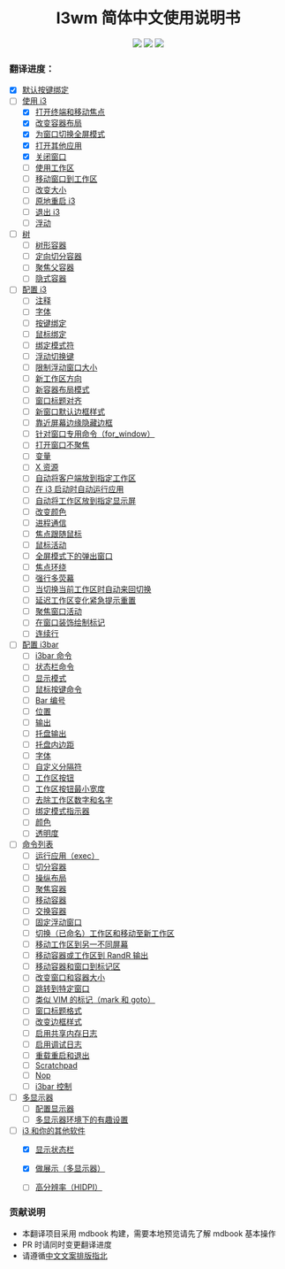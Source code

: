 <h1 align="center">I3wm 简体中文使用说明书</h1>
<p align="center">
<img src="https://img.shields.io/github/workflow/status/zjuyk/i3wm-userguide-zh/Deploy mdbook/master" />
<img src="https://img.shields.io/github/contributors-anon/zjuyk/i3wm-userguide-zh" />
<img src="https://img.shields.io/github/last-commit/zjuyk/i3wm-userguide-zh" />
</p>

### 翻译进度：


- [x] [默认按键绑定](./src/默认按键绑定.md)
- [ ] [使用 i3](./src/使用i3/使用i3.md)
	- [x] [打开终端和移动焦点](./src/使用i3/打开终端和移动焦点.md)
	- [x] [改变容器布局](./src/使用i3/改变容器布局.md)
	- [x] [为窗口切换全屏模式](./src/使用i3/为窗口切换全屏模式.md)
	- [x] [打开其他应用](./src/使用i3/打开其他应用.md)
	- [x] [关闭窗口](./src/使用i3/关闭窗口.md)
	- [ ] [使用工作区](./src/使用i3/使用工作区.md)
	- [ ] [移动窗口到工作区](./src/使用i3/移动窗口到工作区.md)
	- [ ] [改变大小](./src/使用i3/改变大小.md)
	- [ ] [原地重启 i3](./src/使用i3/原地重启i3.md)
	- [ ] [退出 i3](./src/使用i3/退出i3.md)
	- [ ] [浮动](./src/使用i3/浮动.md)
- [ ] [树](./src/树/树.md)
  - [ ] [树形容器](./src/树/树形容器.md)
  - [ ] [定向切分容器](./src/树/定向切分容器.md)
  - [ ] [聚焦父容器](./src/树/聚焦父容器.md)
  - [ ] [隐式容器](./src/树/隐式容器.md)
- [ ] [配置 i3](./src/配置i3/配置i3.md)
  - [ ] [注释](./src/配置i3/注释.md)
  - [ ] [字体](./src/配置i3/字体.md)
  - [ ] [按键绑定](./src/配置i3/按键绑定.md)
  - [ ] [鼠标绑定](./src/配置i3/鼠标绑定.md)
  - [ ] [绑定模式符](./src/配置i3/绑定模式符.md)
  - [ ] [浮动切换键](./src/配置i3/浮动切换键.md)
  - [ ] [限制浮动窗口大小](./src/配置i3/限制浮动窗口大小.md)
  - [ ] [新工作区方向](./src/配置i3/定向新工作区.md)
  - [ ] [新容器布局模式](./src/配置i3/新容器布局模式.md)
  - [ ] [窗口标题对齐](./src/配置i3/窗口标题对齐.md)
  - [ ] [新窗口默认边框样式](./src/配置i3/新窗口默认边框样式.md)
  - [ ] [靠近屏幕边缘隐藏边框](./src/配置i3/靠近屏幕边缘隐藏边框.md)
  - [ ] [针对窗口专用命令（for_window）](./src/配置i3/针对窗口专用命令（for_window）.md)
  - [ ] [打开窗口不聚焦](./src/配置i3/打开窗口不聚焦.md)
  - [ ] [变量](./src/配置i3/变量.md)
  - [ ] [X 资源](./src/配置i3/X资源.md)
  - [ ] [自动将客户端放到指定工作区](./src/配置i3/自动将客户端放到指定工作区.md)
  - [ ] [在 i3 启动时自动运行应用](./src/配置i3/在i3启动时自动运行应用.md)
  - [ ] [自动将工作区放到指定显示屏](./src/配置i3/自动将工作区放到指定显示屏.md)
  - [ ] [改变颜色](./src/配置i3/改变颜色.md)
  - [ ] [进程通信](./src/配置i3/进程通信.md)
  - [ ] [焦点跟随鼠标](./src/配置i3/焦点跟随鼠标.md)
  - [ ] [鼠标活动](./src/配置i3/鼠标活动.md)
  - [ ] [全屏模式下的弹出窗口](./src/配置i3/全屏模式下的弹出窗口.md)
  - [ ] [焦点环绕](./src/配置i3/焦点环绕.md)
  - [ ] [强行多荧幕](./src/配置i3/强行多荧幕.md)
  - [ ] [当切换当前工作区时自动来回切换](./src/配置i3/当切换当前工作区时自动来回切换.md)
  - [ ] [延迟工作区变化紧急提示重置](./src/配置i3/延迟工作区变化紧急提示重置.md)
  - [ ] [聚焦窗口活动](./src/配置i3/聚焦窗口活动.md)
  - [ ] [在窗口装饰绘制标记](./src/配置i3/在窗口装饰绘制标记.md)
  - [ ] [连续行](./src/配置i3/连续行.md)
- [ ] [配置 i3bar](./src/配置i3bar/.md)
  - [ ] [i3bar 命令](./src/配置i3bar/i3bar命令.md)
  - [ ] [状态栏命令](./src/配置i3bar/状态栏命令.md)
  - [ ] [显示模式](./src/配置i3bar/显示模式.md)
  - [ ] [鼠标按键命令](./src/配置i3bar/鼠标按键命令.md)
  - [ ] [Bar 编号](./src/配置i3bar/Bar编号.md)
  - [ ] [位置](./src/配置i3bar/位置.md)
  - [ ] [输出](./src/配置i3bar/输出.md)
  - [ ] [托盘输出](./src/配置i3bar/托盘输出.md)
  - [ ] [托盘内边距](./src/配置i3bar/托盘内边距.md)
  - [ ] [字体](./src/配置i3bar/字体.md)
  - [ ] [自定义分隔符](./src/配置i3bar/自定义分隔符.md)
  - [ ] [工作区按钮](./src/配置i3bar/工作区按钮.md)
  - [ ] [工作区按钮最小宽度](./src/配置i3bar/工作区按钮最小宽度.md)
  - [ ] [去除工作区数字和名字](./src/配置i3bar/去除工作区数字和名字.md)
  - [ ] [绑定模式指示器](./src/配置i3bar/绑定模式指示器.md)
  - [ ] [颜色](./src/配置i3bar/颜色.md)
  - [ ] [透明度](./src/配置i3bar/透明度.md)
- [ ] [命令列表](./src/命令列表/命令列表.md)
  - [ ] [运行应用（exec）](./src/命令列表/运行应用（exec）.md)
  - [ ] [切分容器](./src/命令列表/切分容器.md)
  - [ ] [操纵布局](./src/命令列表/操纵布局.md)
  - [ ] [聚焦容器](./src/命令列表/聚焦容器.md)
  - [ ] [移动容器](./src/命令列表/移动容器.md)
  - [ ] [交换容器](./src/命令列表/交换容器.md)
  - [ ] [固定浮动窗口](./src/命令列表/固定浮动窗口.md)
  - [ ] [切换（已命名）工作区和移动至新工作区](./src/命令列表/切换（已命名）工作区和移动至新工作区.md)
  - [ ] [移动工作区到另一不同屏幕](./src/命令列表/移动工作区到另一不同屏幕.md)
  - [ ] [移动容器或工作区到 RandR 输出](./src/命令列表/移动容器或工作区到RandR输出.md)
  - [ ] [移动容器和窗口到标记区](./src/命令列表/移动容器和窗口到标记区.md)
  - [ ] [改变窗口和容器大小](./src/命令列表/改变窗口和容器大小.md)
  - [ ] [跳转到特定窗口](./src/命令列表/跳转到特定窗口.md)
  - [ ] [类似 VIM 的标记（mark 和 goto）](./src/命令列表/类似VIM的标记（mark和goto）.md)
  - [ ] [窗口标题格式](./src/命令列表/窗口标题格式.md)
  - [ ] [改变边框样式](./src/命令列表/改变边框样式.md)
  - [ ] [启用共享内存日志](./src/命令列表/启用共享内存日志.md)
  - [ ] [启用调试日志](./src/命令列表/启用调试日志.md)
  - [ ] [重载重启和退出](./src/命令列表/重载重启和退出.md)
  - [ ] [Scratchpad](./src/命令列表/Scratchpad.md)
  - [ ] [Nop](./src/命令列表/Nop.md)
  - [ ] [i3bar 控制](./src/命令列表/i3bar控制.md)
- [ ] [多显示器](./src/多显示器/多显示器.md)
  - [ ] [配置显示器](./src/多显示器/配置显示器.md)
  - [ ] [多显示器环境下的有趣设置](./src/多显示器/多显示器环境下的有趣设置.md)
- [ ] [i3 和你的其他软件](./src/i3和你的其他软件/i3和你的其他软件.md)
  - [x] [显示状态栏](./src/i3和你的其他软件/显示状态栏.md)
  - [x] [做展示（多显示器）](./src/i3和你的其他软件/做展示（多显示器）.md)
  - [ ] [高分辨率（HIDPI）](./src/i3和你的其他软件/高分辨率（HIDPI）.md)


### 贡献说明

- 本翻译项目采用 mdbook 构建，需要本地预览请先了解 mdbook 基本操作
- PR 时请同时变更翻译进度
- 请遵循[中文文案排版指北](https://github.com/sparanoid/chinese-copywriting-guidelines)